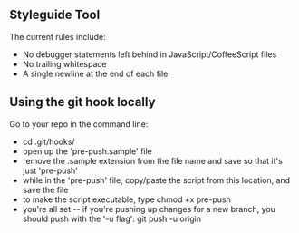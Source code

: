 ## Styleguide Tool ##  

The current rules include:  

* No debugger statements left behind in JavaScript/CoffeeScript files
* No trailing whitespace
* A single newline at the end of each file

## Using the git hook locally ##

Go to your repo in the command line:  

* cd .git/hooks/
* open up the 'pre-push.sample' file
* remove the .sample extension from the file name and save so that it's just 'pre-push'
* while in the 'pre-push' file, copy/paste the script from this location, and save the file
* to make the script executable, type chmod +x pre-push
* you're all set -- if you're pushing up changes for a new branch, you should push with the '-u flag':
	git push -u origin <your-new-branch-name>



















